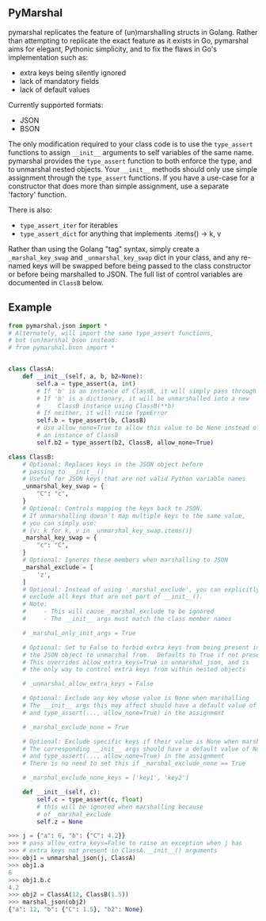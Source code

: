## PyMarshal

pymarshal replicates the feature of (un)marshalling structs in Golang.
Rather than attempting to replicate the exact feature as it exists in Go,
pymarshal aims for elegant, Pythonic simplicity, and to fix the flaws in
Go's implementation such as:
  - extra keys being silently ignored
  - lack of mandatory fields
  - lack of default values

Currently supported formats:
  - JSON
  - BSON

The only modification required to your class code is to use the `type_assert`
functions to assign `__init__` arguments to self variables of the same
name.  pymarshal provides the `type_assert` function to both enforce the type,
and to unmarshal nested objects.  Your `__init__` methods should only use
simple assignment through the `type_assert` functions.  If you have a
use-case for a constructor that does more than simple assignment, use a
separate 'factory' function.

There is also:
  - `type_assert_iter` for iterables
  - `type_assert_dict` for anything that implements .items() -> k, v

Rather than using the Golang "tag" syntax, simply create a
`_marshal_key_swap` and `_unmarshal_key_swap` dict in your class,
and any re-named keys will be swapped before being passed to the
class constructor or before being marshalled to JSON.  The full list
of control variables are documented in `ClassB` below.

## Example

```python
from pymarshal.json import *
# Alternately, will import the same type_assert functions,
# but (un)marshal_bson instead:
# from pymarshal.bson import *


class ClassA:
    def __init__(self, a, b, b2=None):
        self.a = type_assert(a, int)
        # If 'b' is an instance of ClassB, it will simply pass through
        # If 'b' is a dictionary, it will be unmarshalled into a new
        #     ClassB instance using ClassB(**b)
        # If neither, it will raise TypeError
        self.b = type_assert(b, ClassB)
        # Use allow_none=True to allow this value to be None instead of
        # an instance of ClassB
        self.b2 = type_assert(b2, ClassB, allow_none=True)

class ClassB:
    # Optional: Replaces keys in the JSON object before
    # passing to __init__()
    # Useful for JSON keys that are not valid Python variable names
    _unmarshal_key_swap = {
        "C": "c",
    }
    # Optional: Controls mapping the keys back to JSON.
    # If unmarshalling doesn't map multiple keys to the same value,
    # you can simply use:
    # {v: k for k, v in _unmarshal_key_swap.items()}
    _marshal_key_swap = {
        "c": "C",
    }
    # Optional: Ignores these members when marshalling to JSON
    _marshal_exclude = [
        'z',
    ]
    # Optional: Instead of using '_marshal_exclude', you can explicitly
    # exclude all keys that are not part of __init__().
    # Note:
    #     - This will cause _marshal_exclude to be ignored
    #     - The __init__ args must match the class member names

    # _marshal_only_init_args = True

    # Optional: Set to False to forbid extra keys from being present in
    # the JSON object to unmarshal from.  Defaults to True if not present.
    # This overrides allow_extra_keys=True in unmarshal_json, and is
    # the only way to control extra keys from within nested objects

    # _unmarshal_allow_extra_keys = False

    # Optional: Exclude any key whose value is None when marshalling
    # The __init__ args this may affect should have a default value of None
    # and type_assert(..., allow_none=True) in the assignment

    # _marshal_exclude_none = True

    # Optional: Exclude specific keys if their value is None when marshalling
    # The corresponding __init__ args should have a default value of None
    # and type_assert(..., allow_none=True) in the assignment
    # There is no need to set this if _marshal_exclude_none == True

    # _marshal_exclude_none_keys = ['key1', 'key2']

    def __init__(self, c):
        self.c = type_assert(c, float)
        # this will be ignored when marshalling because
        # of _marshal_exclude
        self.z = None

>>> j = {"a": 6, "b": {"C": 4.2}}
>>> # pass allow_extra_keys=False to raise an exception when j has
>>> # extra keys not present in ClassA.__init__() arguments
>>> obj1 = unmarshal_json(j, ClassA)
>>> obj1.a
6
>>> obj1.b.c
4.2
>>> obj2 = ClassA(12, ClassB(1.5))
>>> marshal_json(obj2)
{"a": 12, "b": {"C": 1.5}, "b2": None}
```
